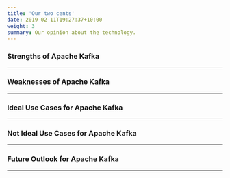 ```yaml
---
title: 'Our two cents'
date: 2019-02-11T19:27:37+10:00
weight: 3
summary: Our opinion about the technology.
---
```


### **Strengths of Apache Kafka**
---

### **Weaknesses of Apache Kafka**
---

### **Ideal Use Cases for Apache Kafka**
---

### **Not Ideal Use Cases for Apache Kafka**
---

### **Future Outlook for Apache Kafka**
---
